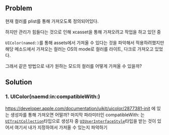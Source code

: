 ## Problem
현재 컬러를 plist를 통해 가져오도록 정의되어있다.

하지만 관리가 힘들다는 것으로 인해 xcasset을 통해 가져오려고 작업을 하고 있던 중

`UIColor(named:)`를 통해 assets에서 가져올 수 있다는 것을 파악해서 적용하려했지만 해당 메소드에서 가져오는 컬러는 OS의 mode로 컬러를 라이트, 다크로 가져오고 있었다.

그래서 같은 방법으로 내가 원하는 모드의 컬러를 어떻게 가져올 수 있을까?

## Solution
### 1. UIColor(naemd:in:compatibleWith:) 
https://developer.apple.com/documentation/uikit/uicolor/2877381-init 에 있는 생성자를 통해 가져오면 어떨까?
마지막 파라미터인 compatibleWith: 는 [`UITraitCollection`](https://developer.apple.com/documentation/uikit/uitraitcollection)타입으로 생성자 중 [`UIUserInterfaceStyle`](https://developer.apple.com/documentation/uikit/uiuserinterfacestyle)타입을 받는 것이 있어서 여기서 내가 지정하여서 가져올 수 있는지 파악하기
